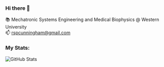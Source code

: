 ### Hi there 👋

<!--
**rspcunningham/rspcunningham** is a ✨ _special_ ✨ repository because its `README.md` (this file) appears on your GitHub profile.

Here are some ideas to get you started:

- 🔭 I’m currently working on ...
- 🌱 I’m currently learning ...
- 👯 I’m looking to collaborate on ...
- 🤔 I’m looking for help with ...
- 💬 Ask me about ...
- 📫 How to reach me: ...
- 😄 Pronouns: ...
- ⚡ Fun fact: ...
-->

📚 Mechatronic Systems Engineering and Medical Biophysics @ Western University <br/>
📫 rspcunningham@gmail.com

### My Stats:

![GitHub Stats](https://github-readme-stats.vercel.app/api?username=rspcunningham&theme=radical)
